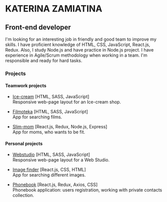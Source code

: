 # KATERINA ZAMIATINA

## Front-end developer

I'm looking for an interesting job in friendly and good team to improve my skills. I have proficient knowledge of HTML, CSS, JavaScript, React.js, Redux. Also, I study Node.js and have practice in Node.js project. I have experience in Agile/Scrum methodology when working in a team. I'm responsible and ready for hard tasks.

### Projects


#### Teamwork projects

   * [Ice-cream](https://not-a-crutch-team.github.io/ice-cream-from-group-4/)
   [HTML, SASS, JavaScript]\
   Responsive web-page layout for an Ice-cream shop.

   * [Filmoteka](https://filmoteka-group4.netlify.app/)
   [HTML, SASS, JavaScript]\
   App for searching films.
   
   * [Slim-mom](https://slimmom5group.netlify.app/)
   [React.js, Redux, Node.js, Express]\
   App for moms, who wants to be fit.

#### Personal projects

   * [Webstudio](https://katerina-zamiatina.github.io/goit-markup-hw-08/)
   [HTML, SASS, JavaScript]\
   Responsive web-page layout for a Web Studio.

   * [Image finder](https://katerina-zamiatina.github.io/goit-react-hw-03-image-finder/)
   [React.js, CSS, HTML]\
   App for searching different images.

   * [Phonebook](https://amazing-phonebook.netlify.app/)
   [React.js, Redux, Axios, CSS]\
   Phonebook application: users registration, working with private contacts collection.